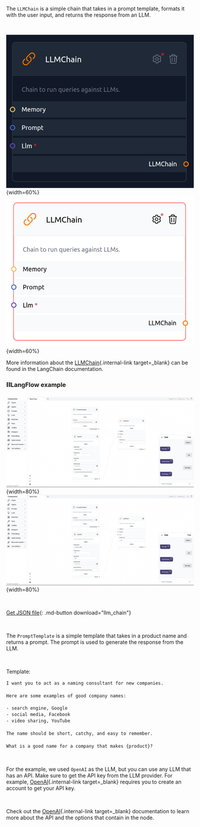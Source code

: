 The `LLMChain` is a simple chain that takes in a prompt template, formats it with the user input, and returns the response from an LLM.

<br>

![Description](img/single_node/guideline2.png#only-dark){width=60%}
![Description](img/single_node/guideline.png#only-light){width=60%}

More information about the [LLMChain](https://python.langchain.com/en/latest/modules/chains/generic/llm_chain.html){.internal-link target=_blank} can be found in the LangChain documentation.

### ⛓️LangFlow example

![Description](img/llm-chain.png#only-dark){width=80%}
![Description](img/llm-chain.png#only-light){width=80%}

<br>

[Get JSON file](data/llm_chain.json){: .md-button download="llm_chain"} 

<br>

The `PromptTemplate` is a simple template that takes in a product name and returns a prompt. The prompt is used to generate the response from the LLM.

<br>

Template:
    
``` txt
I want you to act as a naming consultant for new companies.

Here are some examples of good company names:

- search engine, Google
- social media, Facebook
- video sharing, YouTube

The name should be short, catchy, and easy to remember.

What is a good name for a company that makes {product}?
```

<br>

For the example, we used `OpenAI` as the LLM, but you can use any LLM that has an API. Make sure to get the API key from the LLM provider. For example, [OpenAI](https://platform.openai.com/){.internal-link target=_blank} requires you to create an account to get your API key.

<br>

Check out the [OpenAI](https://platform.openai.com/docs/introduction/overview){.internal-link target=_blank} documentation to learn more about the API and the options that contain in the node.